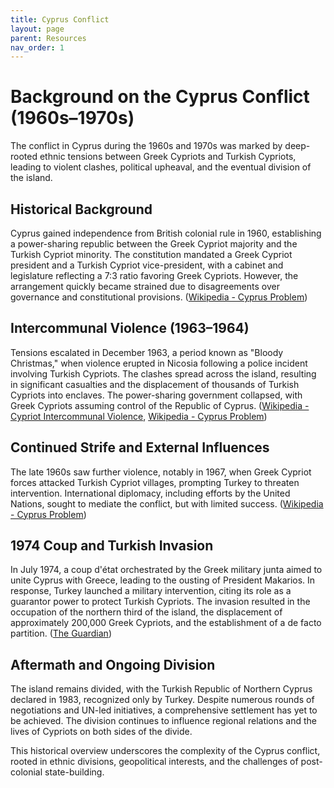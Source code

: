 ```yaml
---
title: Cyprus Conflict
layout: page
parent: Resources
nav_order: 1
---
```

# Background on the Cyprus Conflict (1960s–1970s)

The conflict in Cyprus during the 1960s and 1970s was marked by deep-rooted ethnic tensions between Greek Cypriots and Turkish Cypriots, leading to violent clashes, political upheaval, and the eventual division of the island.

## Historical Background

Cyprus gained independence from British colonial rule in 1960, establishing a power-sharing republic between the Greek Cypriot majority and the Turkish Cypriot minority. The constitution mandated a Greek Cypriot president and a Turkish Cypriot vice-president, with a cabinet and legislature reflecting a 7:3 ratio favoring Greek Cypriots. However, the arrangement quickly became strained due to disagreements over governance and constitutional provisions. ([Wikipedia - Cyprus Problem](https://en.wikipedia.org/wiki/Cyprus_problem))

## Intercommunal Violence (1963–1964)

Tensions escalated in December 1963, a period known as "Bloody Christmas," when violence erupted in Nicosia following a police incident involving Turkish Cypriots. The clashes spread across the island, resulting in significant casualties and the displacement of thousands of Turkish Cypriots into enclaves. The power-sharing government collapsed, with Greek Cypriots assuming control of the Republic of Cyprus. ([Wikipedia - Cypriot Intercommunal Violence](https://en.wikipedia.org/wiki/Cypriot_intercommunal_violence), [Wikipedia - Cyprus Problem](https://en.wikipedia.org/wiki/Cyprus_problem))

## Continued Strife and External Influences

The late 1960s saw further violence, notably in 1967, when Greek Cypriot forces attacked Turkish Cypriot villages, prompting Turkey to threaten intervention. International diplomacy, including efforts by the United Nations, sought to mediate the conflict, but with limited success. ([Wikipedia - Cyprus Problem](https://en.wikipedia.org/wiki/Cyprus_problem))

## 1974 Coup and Turkish Invasion

In July 1974, a coup d'état orchestrated by the Greek military junta aimed to unite Cyprus with Greece, leading to the ousting of President Makarios. In response, Turkey launched a military intervention, citing its role as a guarantor power to protect Turkish Cypriots. The invasion resulted in the occupation of the northern third of the island, the displacement of approximately 200,000 Greek Cypriots, and the establishment of a de facto partition. ([The Guardian](https://www.theguardian.com/world/article/2024/jul/14/turkish-troops-fired-on-our-hotel-the-invasion-had-begun-50-years-after-cyprus-was-torn-apart))

## Aftermath and Ongoing Division

The island remains divided, with the Turkish Republic of Northern Cyprus declared in 1983, recognized only by Turkey. Despite numerous rounds of negotiations and UN-led initiatives, a comprehensive settlement has yet to be achieved. The division continues to influence regional relations and the lives of Cypriots on both sides of the divide.

This historical overview underscores the complexity of the Cyprus conflict, rooted in ethnic divisions, geopolitical interests, and the challenges of post-colonial state-building.


